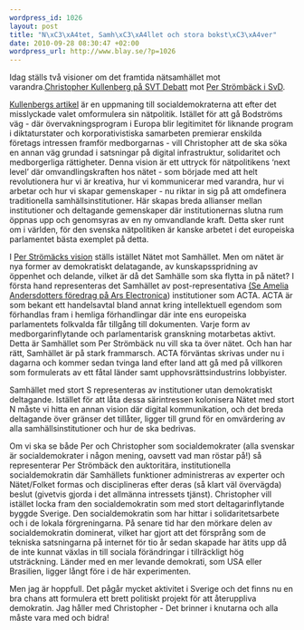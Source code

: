 ```yaml
--- 
wordpress_id: 1026
layout: post
title: "N\xC3\xA4tet, Samh\xC3\xA4llet och stora bokst\xC3\xA4ver"
date: 2010-09-28 08:30:47 +02:00
wordpress_url: http://www.blay.se/?p=1026
---
```

<p style="clear: both;">Idag ställs två visioner om det framtida nätsamhället mot varandra.<a href="http://svtdebatt.se/2010/09/socialdemokraterna-bor-vara-stolta-over-att-ha-banat-vag-for-the-pirate-bay/">Christopher Kullenberg på SVT Debatt</a> mot <a href="http://www.svd.se/opinion/brannpunkt/natanarkismen-har-natt-vags-ande_5410743.svd">Per Strömbäck i SvD</a>.</p>
<p style="clear: both;"><a href="http://svtdebatt.se/2010/09/socialdemokraterna-bor-vara-stolta-over-att-ha-banat-vag-for-the-pirate-bay/">Kullenbergs artikel</a> är en uppmaning till socialdemokraterna att efter det misslyckade valet omformulera sin nätpolitik. Istället för att gå Bodströms väg - där övervakningsprogram i Europa blir legitimitet för liknande program i diktaturstater och korporativistiska samarbeten premierar enskilda företags intressen framför medborgarnas - vill Christopher att de ska söka en annan väg grundad i satsningar på digital infrastruktur, solidaritet och medborgerliga rättigheter. Denna vision är ett uttryck för nätpolitikens ‘next level’ där omvandlingskraften hos nätet - som började med att helt revolutionera hur vi är kreativa, hur vi kommunicerar med varandra, hur vi arbetar och hur vi skapar gemenskaper - nu riktar in sig på att omdefinera traditionella samhällsinstitutioner. Här skapas breda allianser mellan institutioner och deltagande gemenskaper där institutionernas slutna rum öppnas upp och genomsyras av en ny omvandlande kraft. Detta sker runt om i världen, för den svenska nätpolitiken är kanske arbetet i det europeiska parlamentet bästa exemplet på detta.</p>
I <a href="http://www.svd.se/opinion/brannpunkt/natanarkismen-har-natt-vags-ande_5410743.svd">Per Strömäcks vision</a> ställs istället Nätet mot Samhället. Men om nätet är nya former av demokratiskt delatagande, av kunskapsspridning av öppenhet och delande, vilket är då det Samhälle som ska flytta in på nätet? I första hand representeras det Samhället av post-representativa <a href="http://tagr.tv/2010/amelia-andersdotter-repair-democracy-maxwell-salzberg-creating-diaspora">(Se Amelia Andersdotters föredrag på Ars Electronica</a>) institutioner som ACTA. ACTA är som bekant ett handelsavtal bland annat kring intellektuell egendom som förhandlas fram i hemliga förhandlingar där inte ens europeiska parlamentets folkvalda får tillgång till dokumenten. Varje form av medborgarinflytande och parlamentarisk granskning motarbetas aktivt. Detta är Samhället som Per Strömbäck nu vill ska ta över nätet. Och han har rätt, Samhället är på stark frammarsch. ACTA förväntas skrivas under nu i dagarna och kommer sedan tvinga land efter land att gå med på villkoren som formulerats av ett fåtal länder samt upphovsrättsindustrins lobbyister.
<p style="clear: both;">Samhället med stort S representeras av institutioner utan demokratiskt deltagande. Istället för att låta dessa särintressen kolonisera Nätet med stort N måste vi hitta en annan vision där digital kommunikation, och det breda deltagande över gränser det tillåter, ligger till grund för en omvärdering av alla samhällsinstitutioner och hur de ska bedrivas.</p>
Om vi ska se både Per och Christopher som socialdemokrater (alla svenskar är socialdemokrater i någon mening, oavsett vad man röstar på!) så representerar Per Strömbäck den auktoritära, institutionella socialdemokratin där Samhällets funktioner administreras av experter och Nätet/Folket formas och disciplineras efter deras (så klart väl övervägda) beslut (givetvis gjorda i det allmänna intressets tjänst). Christopher vill istället locka fram den socialdemokratin som med stort deltagarinflytande byggde Sverige. Den socialdemokratin som har hittar i solidaritetsarbete och i de lokala förgreningarna. På senare tid har den mörkare delen av socialdemokratin dominerat, vilket har gjort att det försprång som de tekniska satsningarna på internet för tio år sedan skapade har ätits upp då de inte kunnat växlas in till sociala förändringar i tillräckligt hög utsträckning. Länder med en mer levande demokrati, som USA eller Brasilien, ligger långt före i de här experimenten.
<p style="clear: both;">Men jag är hoppfull. Det pågår mycket aktivitet i Sverige och det finns nu en bra chans att formulera ett brett politiskt projekt för att återuppliva demokratin. Jag håller med Christopher - Det brinner i knutarna och alla måste vara med och bidra!</p>
<br class="final-break" style="clear: both;" />
